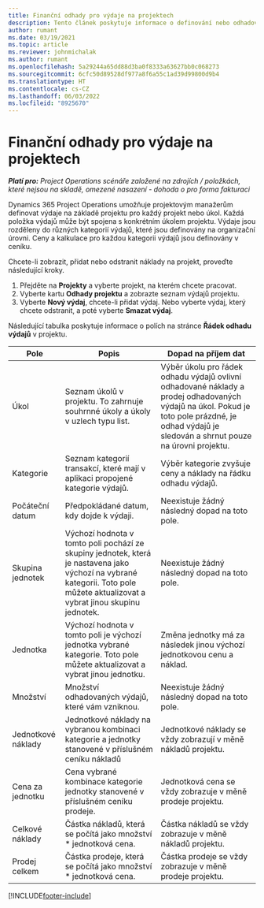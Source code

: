 ```yaml
---
title: Finanční odhady pro výdaje na projektech
description: Tento článek poskytuje informace o definování nebo odhadování výdejů na základě projektu.
author: rumant
ms.date: 03/19/2021
ms.topic: article
ms.reviewer: johnmichalak
ms.author: rumant
ms.openlocfilehash: 5a29244a65dd88d3ba0f8333a63627bb0c068273
ms.sourcegitcommit: 6cfc50d89528df977a8f6a55c1ad39d99800d9b4
ms.translationtype: HT
ms.contentlocale: cs-CZ
ms.lasthandoff: 06/03/2022
ms.locfileid: "8925670"
---
```

# <a name="financial-estimates-for-expenses-on-projects"></a>Finanční odhady pro výdaje na projektech
_**Platí pro:** Project Operations scénáře založené na zdrojích / položkách, které nejsou na skladě, omezené nasazení - dohoda o pro forma fakturaci_

Dynamics 365 Project Operations umožňuje projektovým manažerům definovat výdaje na základě projektu pro každý projekt nebo úkol. Každá položka výdajů může být spojena s konkrétním úkolem projektu. Výdaje jsou rozděleny do různých kategorií výdajů, které jsou definovány na organizační úrovni. Ceny a kalkulace pro každou kategorii výdajů jsou definovány v ceníku. 

Chcete-li zobrazit, přidat nebo odstranit náklady na projekt, proveďte následující kroky.

1. Přejděte na **Projekty** a vyberte projekt, na kterém chcete pracovat.
2. Vyberte kartu **Odhady projektu** a zobrazte seznam výdajů projektu.
3. Vyberte **Nový výdaj**, chcete-li přidat výdaj. Nebo vyberte výdaj, který chcete odstranit, a poté vyberte **Smazat výdaj**.

Následující tabulka poskytuje informace o polích na stránce **Řádek odhadu výdajů** v projektu. 

| **Pole** | **Popis** | **Dopad na příjem dat** |
| --- | --- | --- |
| Úkol | Seznam úkolů v projektu. To zahrnuje souhrnné úkoly a úkoly v uzlech typu list. | Výběr úkolu pro řádek odhadu výdajů ovlivní odhadované náklady a prodej odhadovaných výdajů na úkol. Pokud je toto pole prázdné, je odhad výdajů je sledován a shrnut pouze na úrovni projektu. |
| Kategorie | Seznam kategorií transakcí, které mají v aplikaci propojené kategorie výdajů. | Výběr kategorie zvyšuje ceny a náklady na řádku odhadu výdajů. |
| Počáteční datum | Předpokládané datum, kdy dojde k výdaji. | Neexistuje žádný následný dopad na toto pole. |
| Skupina jednotek | Výchozí hodnota v tomto poli pochází ze skupiny jednotek, která je nastavena jako výchozí na vybrané kategorii. Toto pole můžete aktualizovat a vybrat jinou skupinu jednotek. | Neexistuje žádný následný dopad na toto pole. |
| Jednotka | Výchozí hodnota v tomto poli je výchozí jednotka vybrané kategorie. Toto pole můžete aktualizovat a vybrat jinou jednotku. | Změna jednotky má za následek jinou výchozí jednotkovou cenu a náklad. |
| Množství | Množství odhadovaných výdajů, které vám vzniknou. | Neexistuje žádný následný dopad na toto pole. |
| Jednotkové náklady | Jednotkové náklady na vybranou kombinaci kategorie a jednotky stanovené v příslušném ceníku nákladů | Jednotkové náklady se vždy zobrazují v měně nákladů projektu. |
| Cena za jednotku | Cena vybrané kombinace kategorie jednotky stanovené v příslušném ceníku prodeje. | Jednotková cena se vždy zobrazuje v měně prodeje projektu. |
| Celkové náklady | Částka nákladů, která se počítá jako množství \* jednotková cena.| Částka nákladů se vždy zobrazuje v měně nákladů projektu. |
| Prodej celkem | Částka prodeje, která se počítá jako množství \* jednotková cena. | Částka prodeje se vždy zobrazuje v měně prodeje projektu. |


[!INCLUDE[footer-include](../includes/footer-banner.md)]
